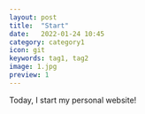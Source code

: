 ```yaml
---
layout: post
title:  "Start"
date:   2022-01-24 10:45
category: category1
icon: git
keywords: tag1, tag2
image: 1.jpg
preview: 1
---
```


Today, I start my personal website!